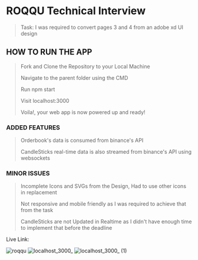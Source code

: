 # ROQQU Technical Interview
> Task: I was required to convert pages 3 and 4 from an adobe xd UI design

## HOW TO RUN THE APP
> Fork and Clone the Repository to your Local Machine
> 
> Navigate to the parent folder using the CMD
> 
> Run npm start
> 
> Visit localhost:3000
> 
> Voila!, your web app is now powered up and ready!

### ADDED FEATURES
> Orderbook's data is consumed from binance's API
>
> CandleSticks real-time data is also streamed from binance's API using websockets

### MINOR ISSUES
> Incomplete Icons and SVGs from the Design, Had to use other icons in replacement
> 
> Not responsive and mobile friendly as I was required to achieve that from the task
> 
> CandleSticks are not Updated in Realtime as I didn't have enough time to implement that before the deadline

Live Link: 

![roqqu](https://user-images.githubusercontent.com/104224223/190915762-7b1b210d-dfcc-45b4-9956-922bc9459f43.gif)
![localhost_3000_](https://user-images.githubusercontent.com/104224223/190915767-c86baae4-c714-4671-b971-9f261d3a21bc.png)
![localhost_3000_ (1)](https://user-images.githubusercontent.com/104224223/190915771-ba3deb6e-e000-4eaa-a70e-3c8c0504d8e7.png)

